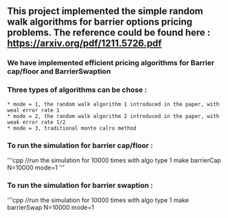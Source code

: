 ## This project implemented the simple random walk algorithms for barrier options pricing problems. The reference could be found here : https://arxiv.org/pdf/1211.5726.pdf

### We have implemented efficient pricing algorithms for Barrier cap/floor and BarrierSwaption

### Three types of algorithms can be chose :
    * mode = 1, the random walk algorithm 1 introduced in the paper, with weal error rate 1
    * mode = 2, the random walk algorithm 2 introduced in the paper, with weak error rate 1/2 
    * mode = 3, traditional monte calro method

### To run the simulation for barrier cap/floor :
'''cpp
    //run the simulation for 10000 times with algo type 1
    make barrierCap N=10000 mode=1
'''

### To run the simulation for barrier swaption :
'''cpp
    //run the simulation for 10000 times with algo type 1
    make barrierSwap N=10000 mode=1

